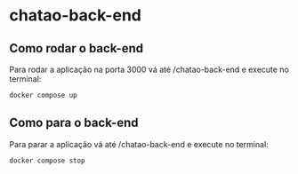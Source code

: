 # chatao-back-end

## Como rodar o back-end

Para rodar a aplicação na porta 3000 vá até /chatao-back-end e execute no terminal:

```bash
docker compose up
```

## Como para o back-end

Para parar a aplicação vá até /chatao-back-end e execute no terminal:

```bash
docker compose stop
```